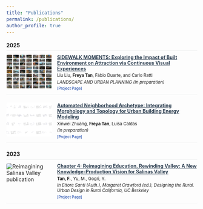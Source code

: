 ```yaml
---
title: "Publications"
permalink: /publications/
author_profile: true
---
```


<style>
  /* Make all content smaller */
  .page__content {
    font-size: 0.7em;
    padding-top: 1em; /* Add top spacing to replace the removed title */
  }
  
  /* Hide the page title */
  .page__title {
    display: none;
  }
  
  .publication-item {
    display: flex;
    margin-bottom: 1.5em;
    padding-bottom: 0.7em;
    border-bottom: 1px solid #f2f3f3;
    gap: 1em;
  }
  
  .publication-image {
    flex: 0 0 120px;
    width: 120px;
    height: 90px;
    
    a {
      display: block;
      width: 100%;
      height: 100%;
      text-decoration: none;
      
      img {
        width: 100%;
        height: 100%;
        object-fit: cover;
        border-radius: 4px;
        transition: transform 0.2s ease, opacity 0.2s ease;
      }
      
      &:hover {
        img {
          transform: scale(1.02); // Very subtle zoom on hover
          opacity: 0.9;
        }
      }
    }
  }
  
  .publication-content {
    flex: 1;
    
    h4 {
      font-size: 0.9em;
      font-weight: bold;
      margin-bottom: 0.3em;
      margin-top: 0;
      
      a {
        color: #2c3e50 !important; // Same color as before
        text-decoration: none !important;
        font-size: 1em !important; // Same size as before
        font-weight: 600 !important; // Same weight as before
        line-height: 1.3 !important; // Same line height as before
        display: block; // Make entire heading clickable
        
        &:hover {
          color: #1a252f !important; // Slightly darker on hover
          text-decoration: none !important; // No underline on hover
        }
        
        &:visited {
          color: #2c3e50 !important; // Same color even after visited
        }
        
        &:focus {
          color: #2c3e50 !important; // Same color on focus
          outline: none;
        }
      }
    }
  }
  
  .publication-authors {
    font-size: 0.8em;
    margin-bottom: 0.3em;
  }
  
  .publication-venue {
    font-style: italic;
    font-size: 0.8em;
    margin-bottom: 0.4em;
  }
  
  .publication-links {
    margin-top: 0.4em;
    font-size: 0.7em;
  }
  
  .publication-links a {
    margin-right: 1em;
    text-decoration: none;
    color: #0033A0;
  }
  
  .publication-links a:hover {
    text-decoration: underline;
  }
  
  .publication-abstract {
    font-size: 0.75em;
    margin-top: 0.4em;
    color: #555;
    line-height: 1.3;
  }
  
  .publication-year {
    font-weight: bold;
    font-size: 1em;
    margin-top: 1.3em;
    margin-bottom: 0.7em;
    padding-bottom: 0.3em;
    border-bottom: 2px solid #f2f3f3;
  }
  
  // Mobile responsive adjustments for clickable elements
  @media (max-width: 768px) {
    .publication-item {
      flex-direction: column;
      gap: 0.5em;
      
      .publication-image {
        flex: none;
        width: 100%;
        height: 150px;
        
        a {
          &:hover {
            img {
              transform: none; // No zoom on mobile to avoid touch issues
              opacity: 1;
            }
          }
        }
      }
      
      .publication-content {
        h4 {
          a {
            &:hover {
              color: #2c3e50 !important; // No hover effect on mobile
            }
          }
        }
      }
    }
  }
</style>

<div class="publication-year">2025</div>

<div class="publication-item">
  <div class="publication-image">
    <a href="/projects/gist-blur-attention/" target="_blank">
      <img src="/assets/images/publications/sidewalk-moments-placeholder.jpg" alt="SIDEWALK MOMENTS publication">
    </a>
  </div>
  <div class="publication-content">
    <h4>
      <a href="/projects/gist-blur-attention/" target="_blank">
        SIDEWALK MOMENTS: Exploring the Impact of Built Environment on Attraction via Continuous Visual Experiences
      </a>
    </h4>
    <div class="publication-authors">
      Liu Liu, <strong>Freya Tan</strong>, Fábio Duarte, and Carlo Ratti
    </div>
    <div class="publication-venue">
      LANDSCAPE AND URBAN PLANNING (In preparation)
    </div>
    <div class="publication-links">
      <a href="/projects/gist-blur-attention/" target="_blank">[Project Page]</a>
    </div>
  </div>
</div>

<div class="publication-item">
  <div class="publication-image">
    <a href="/projects/neighborhood-archetypes/" target="_blank">
      <img src="/assets/images/publications/neighborhood-archetype-placeholder.jpg" alt="Automated Neighborhood Archetype publication">
    </a>
  </div>
  <div class="publication-content">
    <h4>
      <a href="/projects/neighborhood-archetypes/" target="_blank">
        Automated Neighborhood Archetype: Integrating Morphology and Topology for Urban Building Energy Modeling
      </a>
    </h4>
    <div class="publication-authors">
      Xinwei Zhuang, <strong>Freya Tan</strong>, Luisa Caldas
    </div>
    <div class="publication-venue">
      (In preparation)
    </div>
    <div class="publication-links">
      <a href="/projects/neighborhood-archetypes/" target="_blank">[Project Page]</a>
    </div>
  </div>
</div>

<div class="publication-year">2023</div>

<div class="publication-item">
  <div class="publication-image">
    <a href="/projects/reimagining-salinas-valley/" target="_blank">
      <img src="/assets/images/publications/salinas-valley-placeholder.jpg" alt="Reimagining Salinas Valley publication">
    </a>
  </div>
  <div class="publication-content">
    <h4>
      <a href="/projects/reimagining-salinas-valley/" target="_blank">
        Chapter 4: Reimagining Education, Rewinding Valley: A New Knowledge-Production Vision for Salinas Valley
      </a>
    </h4>
    <div class="publication-authors">
      <strong>Tan, F.</strong>, Yu, M., Gogri, Y.
    </div>
    <div class="publication-venue">
      In Ettore Santi (Auth.), Margaret Crawford (ed.), Designing the Rural. Urban Design in Rural California, UC Berkeley
    </div>
    <div class="publication-links">
      <a href="/projects/reimagining-salinas-valley/" target="_blank">[Project Page]</a>
    </div>
  </div>
</div> 